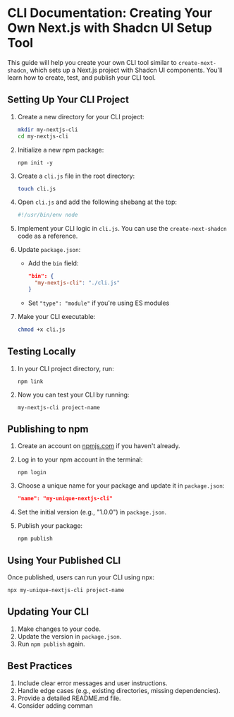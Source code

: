 # CLI Documentation: Creating Your Own Next.js with Shadcn UI Setup Tool

This guide will help you create your own CLI tool similar to `create-next-shadcn`, which sets up a Next.js project with Shadcn UI components. You'll learn how to create, test, and publish your CLI tool.

## Setting Up Your CLI Project

1. Create a new directory for your CLI project:

   ```sh
   mkdir my-nextjs-cli
   cd my-nextjs-cli
   ```

2. Initialize a new npm package:

   ```node
   npm init -y
   ```

3. Create a `cli.js` file in the root directory:

   ```sh
   touch cli.js
   ```

4. Open `cli.js` and add the following shebang at the top:

   ```javascript
   #!/usr/bin/env node
   ```

5. Implement your CLI logic in `cli.js`. You can use the `create-next-shadcn` code as a reference.

6. Update `package.json`:
   - Add the `bin` field:

     ```json
     "bin": {
       "my-nextjs-cli": "./cli.js"
     }
     ```

   - Set `"type": "module"` if you're using ES modules

7. Make your CLI executable:

   ```sh
   chmod +x cli.js
   ```

## Testing Locally

1. In your CLI project directory, run:

   ```node
   npm link
   ```

2. Now you can test your CLI by running:

   ```node
   my-nextjs-cli project-name
   ```

## Publishing to npm

1. Create an account on [npmjs.com](https://www.npmjs.com/) if you haven't already.

2. Log in to your npm account in the terminal:

   ```node
   npm login
   ```

3. Choose a unique name for your package and update it in `package.json`:

   ```json
   "name": "my-unique-nextjs-cli"
   ```

4. Set the initial version (e.g., "1.0.0") in `package.json`.

5. Publish your package:

   ```node
   npm publish
   ```

## Using Your Published CLI

Once published, users can run your CLI using npx:

```node
npx my-unique-nextjs-cli project-name
```

## Updating Your CLI

1. Make changes to your code.
2. Update the version in `package.json`.
3. Run `npm publish` again.

## Best Practices

1. Include clear error messages and user instructions.
2. Handle edge cases (e.g., existing directories, missing dependencies).
3. Provide a detailed README.md file.
4. Consider adding comman
